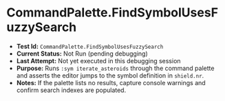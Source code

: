 # CommandPalette.FindSymbolUsesFuzzySearch

- **Test Id:** `CommandPalette.FindSymbolUsesFuzzySearch`
- **Current Status:** Not Run (pending debugging)
- **Last Attempt:** Not yet executed in this debugging session
- **Purpose:** Runs `:sym iterate_asteroids` through the command palette and asserts the editor jumps to the symbol definition in `shield.nr`.
- **Notes:** If the palette lists no results, capture console warnings and confirm search indexes are populated.
